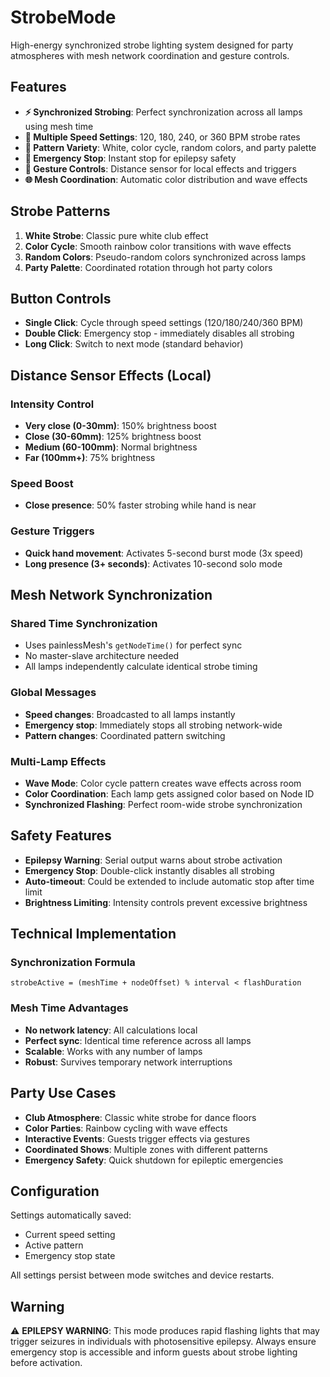 # StrobeMode

High-energy synchronized strobe lighting system designed for party atmospheres with mesh network coordination and gesture controls.

## Features

- **⚡ Synchronized Strobing**: Perfect synchronization across all lamps using mesh time
- **🎵 Multiple Speed Settings**: 120, 180, 240, or 360 BPM strobe rates
- **🌈 Pattern Variety**: White, color cycle, random colors, and party palette
- **🚨 Emergency Stop**: Instant stop for epilepsy safety
- **👋 Gesture Controls**: Distance sensor for local effects and triggers
- **🌐 Mesh Coordination**: Automatic color distribution and wave effects

## Strobe Patterns

1. **White Strobe**: Classic pure white club effect
2. **Color Cycle**: Smooth rainbow color transitions with wave effects
3. **Random Colors**: Pseudo-random colors synchronized across lamps
4. **Party Palette**: Coordinated rotation through hot party colors

## Button Controls

- **Single Click**: Cycle through speed settings (120/180/240/360 BPM)
- **Double Click**: Emergency stop - immediately disables all strobing
- **Long Click**: Switch to next mode (standard behavior)

## Distance Sensor Effects (Local)

### Intensity Control
- **Very close (0-30mm)**: 150% brightness boost
- **Close (30-60mm)**: 125% brightness boost  
- **Medium (60-100mm)**: Normal brightness
- **Far (100mm+)**: 75% brightness

### Speed Boost
- **Close presence**: 50% faster strobing while hand is near

### Gesture Triggers
- **Quick hand movement**: Activates 5-second burst mode (3x speed)
- **Long presence (3+ seconds)**: Activates 10-second solo mode

## Mesh Network Synchronization

### Shared Time Synchronization
- Uses painlessMesh's `getNodeTime()` for perfect sync
- No master-slave architecture needed
- All lamps independently calculate identical strobe timing

### Global Messages
- **Speed changes**: Broadcasted to all lamps instantly
- **Emergency stop**: Immediately stops all strobing network-wide
- **Pattern changes**: Coordinated pattern switching

### Multi-Lamp Effects
- **Wave Mode**: Color cycle pattern creates wave effects across room
- **Color Coordination**: Each lamp gets assigned color based on Node ID
- **Synchronized Flashing**: Perfect room-wide strobe synchronization

## Safety Features

- **Epilepsy Warning**: Serial output warns about strobe activation
- **Emergency Stop**: Double-click instantly disables all strobing
- **Auto-timeout**: Could be extended to include automatic stop after time limit
- **Brightness Limiting**: Intensity controls prevent excessive brightness

## Technical Implementation

### Synchronization Formula
```
strobeActive = (meshTime + nodeOffset) % interval < flashDuration
```

### Mesh Time Advantages
- **No network latency**: All calculations local
- **Perfect sync**: Identical time reference across all lamps
- **Scalable**: Works with any number of lamps
- **Robust**: Survives temporary network interruptions

## Party Use Cases

- **Club Atmosphere**: Classic white strobe for dance floors
- **Color Parties**: Rainbow cycling with wave effects
- **Interactive Events**: Guests trigger effects via gestures
- **Coordinated Shows**: Multiple zones with different patterns
- **Emergency Safety**: Quick shutdown for epileptic emergencies

## Configuration

Settings automatically saved:
- Current speed setting
- Active pattern
- Emergency stop state

All settings persist between mode switches and device restarts.

## Warning

⚠️ **EPILEPSY WARNING**: This mode produces rapid flashing lights that may trigger seizures in individuals with photosensitive epilepsy. Always ensure emergency stop is accessible and inform guests about strobe lighting before activation.
